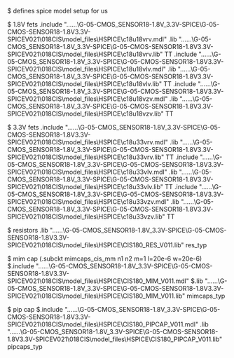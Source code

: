 $ defines spice model setup for us

$ 1.8V fets
.include "..\..\..\G-05-CMOS_SENSOR18-1.8V_3.3V-SPICE\G-05-CMOS-SENSOR18-1.8V3.3V-SPICEV021\018CIS\model_files\HSPICE\c18u18vrv.mdl"
.lib "..\..\..\G-05-CMOS_SENSOR18-1.8V_3.3V-SPICE\G-05-CMOS-SENSOR18-1.8V3.3V-SPICEV021\018CIS\model_files\HSPICE\c18u18vrv.lib" TT
.include "..\..\..\G-05-CMOS_SENSOR18-1.8V_3.3V-SPICE\G-05-CMOS-SENSOR18-1.8V3.3V-SPICEV021\018CIS\model_files\HSPICE\c18u18vlv.mdl"
.lib "..\..\..\G-05-CMOS_SENSOR18-1.8V_3.3V-SPICE\G-05-CMOS-SENSOR18-1.8V3.3V-SPICEV021\018CIS\model_files\HSPICE\c18u18vlv.lib" TT
.include "..\..\..\G-05-CMOS_SENSOR18-1.8V_3.3V-SPICE\G-05-CMOS-SENSOR18-1.8V3.3V-SPICEV021\018CIS\model_files\HSPICE\c18u18vzv.mdl"
.lib "..\..\..\G-05-CMOS_SENSOR18-1.8V_3.3V-SPICE\G-05-CMOS-SENSOR18-1.8V3.3V-SPICEV021\018CIS\model_files\HSPICE\c18u18vzv.lib" TT

$ 3.3V fets
.include "..\..\..\G-05-CMOS_SENSOR18-1.8V_3.3V-SPICE\G-05-CMOS-SENSOR18-1.8V3.3V-SPICEV021\018CIS\model_files\HSPICE\c18u33vrv.mdl"
.lib "..\..\..\G-05-CMOS_SENSOR18-1.8V_3.3V-SPICE\G-05-CMOS-SENSOR18-1.8V3.3V-SPICEV021\018CIS\model_files\HSPICE\c18u33vrv.lib" TT
.include "..\..\..\G-05-CMOS_SENSOR18-1.8V_3.3V-SPICE\G-05-CMOS-SENSOR18-1.8V3.3V-SPICEV021\018CIS\model_files\HSPICE\c18u33vlv.mdl"
.lib "..\..\..\G-05-CMOS_SENSOR18-1.8V_3.3V-SPICE\G-05-CMOS-SENSOR18-1.8V3.3V-SPICEV021\018CIS\model_files\HSPICE\c18u33vlv.lib" TT
.include "..\..\..\G-05-CMOS_SENSOR18-1.8V_3.3V-SPICE\G-05-CMOS-SENSOR18-1.8V3.3V-SPICEV021\018CIS\model_files\HSPICE\c18u33vzv.mdl"
.lib "..\..\..\G-05-CMOS_SENSOR18-1.8V_3.3V-SPICE\G-05-CMOS-SENSOR18-1.8V3.3V-SPICEV021\018CIS\model_files\HSPICE\c18u33vzv.lib" TT

$ resistors
.lib "..\..\..\G-05-CMOS_SENSOR18-1.8V_3.3V-SPICE\G-05-CMOS-SENSOR18-1.8V3.3V-SPICEV021\018CIS\model_files\HSPICE\CIS180_RES_V011.lib" res_typ

$ mim cap (.subckt mimcaps_cis_mm n1 n2 m=1 l=20e-6 w=20e-6)
$.include "..\..\..\G-05-CMOS_SENSOR18-1.8V_3.3V-SPICE\G-05-CMOS-SENSOR18-1.8V3.3V-SPICEV021\018CIS\model_files\HSPICE\CIS180_MIM_V011.mdl"
$.lib "..\..\..\G-05-CMOS_SENSOR18-1.8V_3.3V-SPICE\G-05-CMOS-SENSOR18-1.8V3.3V-SPICEV021\018CIS\model_files\HSPICE\CIS180_MIM_V011.lib" mimcaps_typ

$ pip cap
$.include "..\..\..\G-05-CMOS_SENSOR18-1.8V_3.3V-SPICE\G-05-CMOS-SENSOR18-1.8V3.3V-SPICEV021\018CIS\model_files\HSPICE\CIS180_PIPCAP_V011.mdl"
.lib "..\..\..\G-05-CMOS_SENSOR18-1.8V_3.3V-SPICE\G-05-CMOS-SENSOR18-1.8V3.3V-SPICEV021\018CIS\model_files\HSPICE\CIS180_PIPCAP_V011.lib" pipcaps_typ
